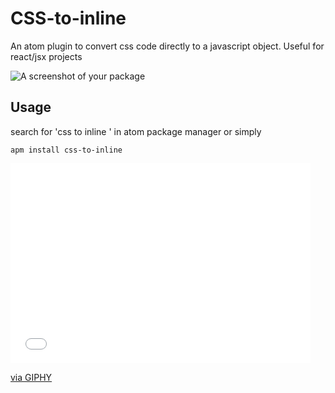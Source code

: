 # CSS-to-inline

An atom plugin to convert css code directly to a javascript object. Useful for react/jsx projects

![A screenshot of your package](https://f.cloud.github.com/assets/69169/2290250/c35d867a-a017-11e3-86be-cd7c5bf3ff9b.gif)

## Usage
search for 'css to inline ' in atom package manager
or simply
```
apm install css-to-inline
```
<iframe src="//giphy.com/embed/3o85xJjvBxArQUcMbS" width="480" height="320" frameBorder="0" class="giphy-embed" allowFullScreen></iframe><p><a href="http://giphy.com/gifs/3o85xJjvBxArQUcMbS">via GIPHY</a></p>
